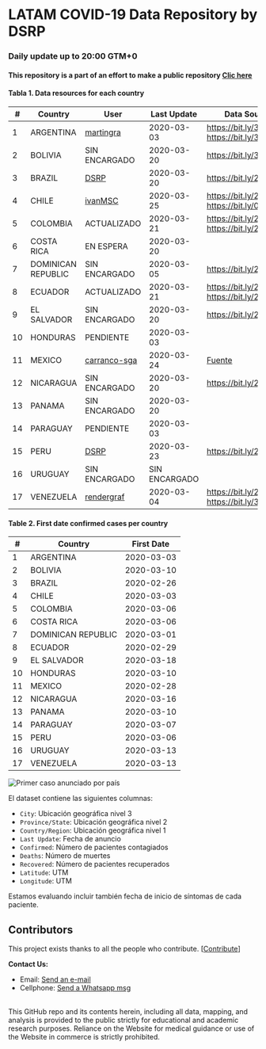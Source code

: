 # LATAM COVID-19 Data Repository by DSRP

### Daily update up to 20:00 GTM+0

#### This repository is a part of an effort to make a public repository [Clic here](<[pablo.diazv@pucp.edu.pe](https://www.notion.so/covid19dsrp/Per-Covid19-20068e871337453f93172b7b52e83261)>)

#### Tabla 1. Data resources for each country

| #   | Country            | User                                                            | Last Update   | Data Sources                                                                                                         |
| --- | ------------------ | --------------------------------------------------------------- | ------------- | -------------------------------------------------------------------------------------------------------------------- |
| 1   | ARGENTINA          | [martingra](https://github.com/martingra)                       | 2020-03-03    | https://bit.ly/3aabv0y https://bit.ly/394NsPy                                                                        |
| 2   | BOLIVIA            | SIN ENCARGADO                                                   | 2020-03-20    | https://bit.ly/3bh1qz6                                                                                               |
| 3   | BRAZIL             | [DSRP](https://github.com/DataScienceResearchPeru)              | 2020-03-20    | https://bit.ly/2WuChNd                                                                                               |
| 4   | CHILE              | [ivanMSC](https://github.com/ivanMSC)                           | 2020-03-25    | https://bit.ly/2xWXhlH https://bit.ly/02Jg6JDf                                                                       |
| 5   | COLOMBIA           | ACTUALIZADO                                                     | 2020-03-21    | https://bit.ly/2xkYD9k https://bit.ly/2UsSu2U                                                                        |
| 6   | COSTA RICA         | EN ESPERA                                                       | 2020-03-20    |
| 7   | DOMINICAN REPUBLIC | SIN ENCARGADO                                                   | 2020-03-05    | https://bit.ly/2J2aBHM                                                                                               |
| 8   | ECUADOR            | ACTUALIZADO                                                     | 2020-03-21    | https://bit.ly/2J3ompB https://bit.ly/2UsK2R7                                                                        |
| 9   | EL SALVADOR        | SIN ENCARGADO                                                   | 2020-03-20    | https://bit.ly/2U7N7Hm                                                                                               |
| 10  | HONDURAS           | PENDIENTE                                                       | 2020-03-03    |
| 11  | MEXICO             | [carranco-sga](https://github.com/carranco-sga/Mexico-COVID-19) | 2020-03-24    | [Fuente](https://www.gob.mx/salud/documentos/informacion-internacional-y-nacional-sobre-nuevo-coronavirus-2019-ncov) |
| 12  | NICARAGUA          | SIN ENCARGADO                                                   | 2020-03-20    | https://bit.ly/2QQNfJB                                                                                               |
| 13  | PANAMA             | SIN ENCARGADO                                                   | 2020-03-20    |
| 14  | PARAGUAY           | PENDIENTE                                                       | 2020-03-03    |
| 15  | PERU               | [DSRP](https://github.com/DataScienceResearchPeru)              | 2020-03-23    | https://bit.ly/2J5Wnpj                                                                                               |
| 16  | URUGUAY            | SIN ENCARGADO                                                   | SIN ENCARGADO |
| 17  | VENEZUELA          | [rendergraf](https://github.com/rendergraf)                     | 2020-03-04    | https://bit.ly/2J3E0Br https://bit.ly/3acdykY                                                                        |

#### Table 2. First date confirmed cases per country

| #   | Country            | First Date |
| --- | ------------------ | ---------- |
| 1   | ARGENTINA          | 2020-03-03 |
| 2   | BOLIVIA            | 2020-03-10 |
| 3   | BRAZIL             | 2020-02-26 |
| 4   | CHILE              | 2020-03-03 |
| 5   | COLOMBIA           | 2020-03-06 |
| 6   | COSTA RICA         | 2020-03-06 |
| 7   | DOMINICAN REPUBLIC | 2020-03-01 |
| 8   | ECUADOR            | 2020-02-29 |
| 9   | EL SALVADOR        | 2020-03-18 |
| 10  | HONDURAS           | 2020-03-10 |
| 11  | MEXICO             | 2020-02-28 |
| 12  | NICARAGUA          | 2020-03-16 |
| 13  | PANAMA             | 2020-03-10 |
| 14  | PARAGUAY           | 2020-03-07 |
| 15  | PERU               | 2020-03-06 |
| 16  | URUGUAY            | 2020-03-13 |
| 17  | VENEZUELA          | 2020-03-13 |

![Primer caso anunciado por país](https://imgur.com/uurPLNl.jpg)

El dataset contiene las siguientes columnas:

- `City`: Ubicación geográfica nivel 3
- `Province/State`: Ubicación geográfica nivel 2
- `Country/Region`: Ubicación geográfica nivel 1
- `Last Update`: Fecha de anuncio
- `Confirmed`: Número de pacientes contagiados
- `Deaths`: Número de muertes
- `Recovered`: Número de pacientes recuperados
- `Latitude`: UTM
- `Longitude`: UTM

Estamos evaluando incluir también fecha de inicio de síntomas de cada paciente.

## Contributors

This project exists thanks to all the people who contribute. [[Contribute](.github/CONTRIBUTING.md)]

<b>Contact Us: </b><br>

- Email: [Send an e-mail](pablo.diazv@pucp.edu.pe)
- Cellphone: [Send a Whatsapp msg](https://api.whatsapp.com/send?phone=51938438089&text=Hi,%20I%27m%20comming%20from%20Github)
  <br><br>

This GitHub repo and its contents herein, including all data, mapping, and analysis is provided to the public strictly for educational and academic research purposes. Reliance on the Website for medical guidance or use of the Website in commerce is strictly prohibited.
